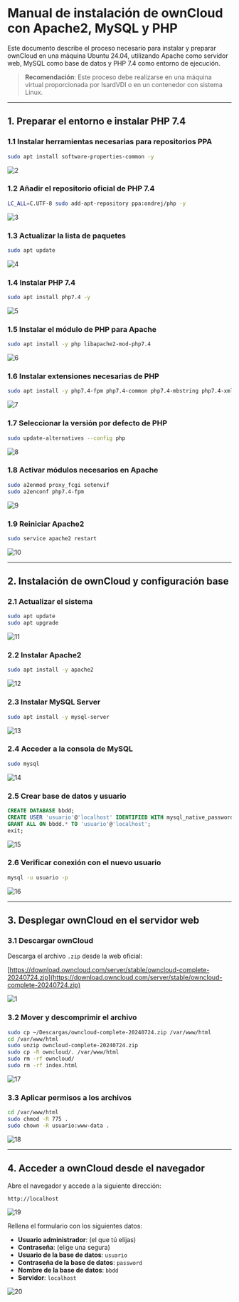 # Manual de instalación de ownCloud con Apache2, MySQL y PHP

Este documento describe el proceso necesario para instalar y preparar ownCloud en una máquina Ubuntu 24.04, utilizando Apache como servidor web, MySQL como base de datos y PHP 7.4 como entorno de ejecución.

> **Recomendación**: Este proceso debe realizarse en una máquina virtual proporcionada por IsardVDI o en un contenedor con sistema Linux.

---

## 1. Preparar el entorno e instalar PHP 7.4

### 1.1 Instalar herramientas necesarias para repositorios PPA

```bash
sudo apt install software-properties-common -y
```
![2](https://github.com/user-attachments/assets/6ce9091d-0a62-44bd-ab02-a5de30f5d3ae)


### 1.2 Añadir el repositorio oficial de PHP 7.4

```bash
LC_ALL=C.UTF-8 sudo add-apt-repository ppa:ondrej/php -y
```
![3](https://github.com/user-attachments/assets/c5ae0eff-d2b4-4785-99d4-d527ed066135)


### 1.3 Actualizar la lista de paquetes

```bash
sudo apt update
```
![4](https://github.com/user-attachments/assets/c27de53e-20ee-4edd-9e3f-b201f0cf169a)


### 1.4 Instalar PHP 7.4

```bash
sudo apt install php7.4 -y
```
![5](https://github.com/user-attachments/assets/6d738bd7-126d-4199-9490-a1fbdaeb816c)


### 1.5 Instalar el módulo de PHP para Apache

```bash
sudo apt install -y php libapache2-mod-php7.4
```
![6](https://github.com/user-attachments/assets/c6612ce2-d1e6-424f-9b14-9bb614dcd8b5)


### 1.6 Instalar extensiones necesarias de PHP

```bash
sudo apt install -y php7.4-fpm php7.4-common php7.4-mbstring php7.4-xmlrpc php7.4-soap php7.4-gd php7.4-xml php7.4-intl php7.4-mysql php7.4-cli php7.4-ldap php7.4-zip php7.4-curl
```
![7](https://github.com/user-attachments/assets/50819bd3-70d1-4d11-bbb4-fd0863cce18b)


### 1.7 Seleccionar la versión por defecto de PHP

```bash
sudo update-alternatives --config php
```
![8](https://github.com/user-attachments/assets/d5f3d161-9691-457a-9c13-29d18cfb9b86)


### 1.8 Activar módulos necesarios en Apache

```bash
sudo a2enmod proxy_fcgi setenvif
sudo a2enconf php7.4-fpm
```
![9](https://github.com/user-attachments/assets/161a3ec8-122c-487c-bc70-5198c61d042e)


### 1.9 Reiniciar Apache2

```bash
sudo service apache2 restart
```
![10](https://github.com/user-attachments/assets/a48d99c6-d8d8-4524-bd52-328a8d2e6704)


---

## 2. Instalación de ownCloud y configuración base

### 2.1 Actualizar el sistema

```bash
sudo apt update
sudo apt upgrade
```
![11](https://github.com/user-attachments/assets/a7f141f9-ea09-474d-b4eb-b518599b945d)


### 2.2 Instalar Apache2

```bash
sudo apt install -y apache2
```

![12](https://github.com/user-attachments/assets/563d8238-7576-4871-a124-7e3df67a0310)

### 2.3 Instalar MySQL Server

```bash
sudo apt install -y mysql-server
```

![13](https://github.com/user-attachments/assets/e5582eb4-7942-4c97-9612-e14a755af74e)

### 2.4 Acceder a la consola de MySQL

```bash
sudo mysql
```
![14](https://github.com/user-attachments/assets/0d3de1c3-fe05-47c1-a690-9f8edb28cdba)


### 2.5 Crear base de datos y usuario

```sql
CREATE DATABASE bbdd;
CREATE USER 'usuario'@'localhost' IDENTIFIED WITH mysql_native_password BY 'password';
GRANT ALL ON bbdd.* TO 'usuario'@'localhost';
exit;
```
![15](https://github.com/user-attachments/assets/50222e22-2012-4bb1-a89c-f9a3226e5327)


### 2.6 Verificar conexión con el nuevo usuario

```bash
mysql -u usuario -p
```
![16](https://github.com/user-attachments/assets/c59f1a39-8703-44d4-a2bb-392b3aebdb6a)


---

## 3. Desplegar ownCloud en el servidor web

### 3.1 Descargar ownCloud

Descarga el archivo `.zip` desde la web oficial:

[https://download.owncloud.com/server/stable/owncloud-complete-20240724.zip](https://download.owncloud.com/server/stable/owncloud-complete-20240724.zip)

![1](https://github.com/user-attachments/assets/62fe8519-8971-4521-a2ed-92c42d428059)



### 3.2 Mover y descomprimir el archivo

```bash
sudo cp ~/Descargas/owncloud-complete-20240724.zip /var/www/html
cd /var/www/html
sudo unzip owncloud-complete-20240724.zip
sudo cp -R owncloud/. /var/www/html
sudo rm -rf owncloud/
sudo rm -rf index.html
```
![17](https://github.com/user-attachments/assets/680ab2d7-2b7d-4f89-abc2-6b1620109197)


### 3.3 Aplicar permisos a los archivos

```bash
cd /var/www/html
sudo chmod -R 775 .
sudo chown -R usuario:www-data .
```
![18](https://github.com/user-attachments/assets/b164eb2a-e632-4e7b-acec-00b16b8d52fb)


---

## 4. Acceder a ownCloud desde el navegador

Abre el navegador y accede a la siguiente dirección:

```
http://localhost
```

![19](https://github.com/user-attachments/assets/47f4d10d-de0a-43db-b0fa-6f6827484c72)


Rellena el formulario con los siguientes datos:

- **Usuario administrador**: (el que tú elijas)
- **Contraseña**: (elige una segura)
- **Usuario de la base de datos**: `usuario`
- **Contraseña de la base de datos**: `password`
- **Nombre de la base de datos**: `bbdd`
- **Servidor**: `localhost`

![20](https://github.com/user-attachments/assets/1cd0b3e2-bf30-4303-8977-baa4c550bc7b)
